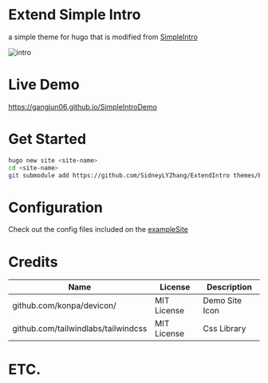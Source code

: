 # Extend Simple Intro

a simple theme for hugo that is modified from [SimpleIntro](https://github.com/gangjun06/SimpleIntro)

![intro]()

# Live Demo

https://gangjun06.github.io/SimpleIntroDemo

# Get Started

```bash
hugo new site <site-name>
cd <site-name>
git submodule add https://github.com/SidneyLYZhang/ExtendIntro themes/ExtendIntro
```

# Configuration

Check out the config files included on the [exampleSite](exampleSite)

# Credits

| Name                                | License     | Description    |
| ----------------------------------- | ----------- | -------------- |
| github.com/konpa/devicon/           | MIT License | Demo Site Icon |
| github.com/tailwindlabs/tailwindcss | MIT License | Css Library    |

# ETC.

